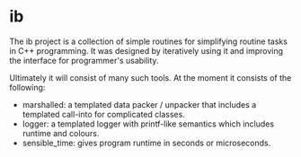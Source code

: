 # ib

The ib project is a collection of simple routines for simplifying routine tasks
in C++ programming. It was designed by iteratively using it and improving the
interface for programmer's usability.

Ultimately it will consist of many such tools. At the moment it consists of the
following:

- marshalled: a templated data packer / unpacker that includes a templated
call-into for complicated classes.
- logger: a templated logger with printf-like semantics which includes runtime
and colours.
- sensible_time: gives program runtime in seconds or microseconds.
